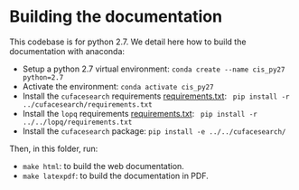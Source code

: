 # Building the documentation

This codebase is for python 2.7. We detail here how to build the documentation with anaconda:

- Setup a python 2.7 virtual environment: `conda create --name cis_py27 python=2.7`
- Activate the environment: `conda activate cis_py27`
- Install the `cufacesearch` requirements [requirements.txt](../cufacesearch/requirements.txt): ` pip install -r ../cufacesearch/requirements.txt`
- Install the `lopq` requirements [requirements.txt](../../lopq/requirements.txt): ` pip install -r ../../lopq/requirements.txt`
- Install the `cufacesearch` package: `pip install -e ../../cufacesearch/`  

Then, in this folder, run:
- ``make html``: to build the web documentation.
- ``make latexpdf``: to build the documentation in PDF.